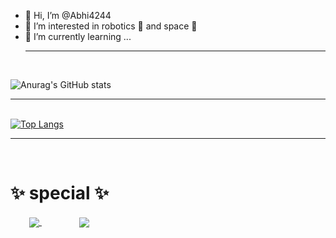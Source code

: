 - 👋 Hi, I’m @Abhi4244
- 👀 I’m interested in robotics 🤖 and space 🌌
- 🌱 I’m currently learning ...
<br><hr><br>

![Anurag's GitHub stats](https://github-readme-stats.vercel.app/api?username=abhi4244&theme=cobalt&show_icons=true)<br><hr><br>
[![Top Langs](https://github-readme-stats.vercel.app/api/top-langs/?username=abhi4244&theme=cobalt&)](https://github.com/anuraghazra/github-readme-stats)
<br><hr><br>
<h1>✨ special ✨</h1>
<a href="https://github.com/abhi4244/210966" style="margin:30px;display:inline;">
  <img align="center" src="https://github-readme-stats.vercel.app/api/pin/?username=abhi4244&repo=210966&theme=radical" />
  </a>
<a href="https://github.com/abhi4244/PWA" style="margin:30px;display:inline;">
  <img align="center" src="https://github-readme-stats.vercel.app/api/pin/?username=abhi4244&repo=PWA&theme=radical" />
</a>






<!---
Abhi4244/Abhi4244 is a ✨ special ✨ repository because its `README.md` (this file) appears on your GitHub profile.
You can click the Preview link to take a look at your changes.
--->
